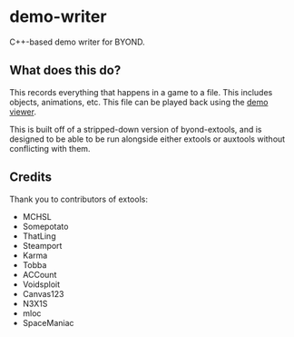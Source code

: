# demo-writer
C++-based demo writer for BYOND.

## What does this do?

This records everything that happens in a game to a file. This includes objects, animations, etc. This file can be played back using the [demo viewer](github.com/yogstation13/demo-viewer).

This is built off of a stripped-down version of byond-extools, and is designed to be able to be run alongside either extools or auxtools without conflicting with them.

## Credits

Thank you to contributors of extools:
- MCHSL
- Somepotato
- ThatLing
- Steamport
- Karma
- Tobba
- ACCount
- Voidsploit
- Canvas123
- N3X1S
- mloc
- SpaceManiac
